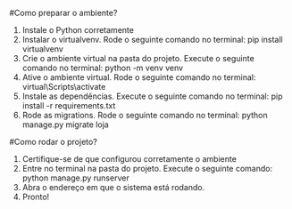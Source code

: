 #Como preparar o ambiente?

1. Instale o Python corretamente
2. Instalar o virtualvenv. Rode o seguinte comando no terminal: pip install virtualvenv
3. Crie o ambiente virtual na pasta do projeto. Execute o seguinte comando no terminal: python -m venv venv
4. Ative o ambiente virtual. Rode o seguinte comando no terminal: virtual\Scripts\activate
5. Instale as dependências. Execute o seguinte comando no terminal: pip install -r requirements.txt
6. Rode as migrations. Rode o seguinte comando no terminal: python manage.py migrate loja

#Como rodar o projeto?

1. Certifique-se de que configurou corretamente o ambiente
2. Entre no terminal na pasta do projeto. Execute o seguinte comando: python manage.py runserver
3. Abra o endereço em que o sistema está rodando.
4. Pronto!